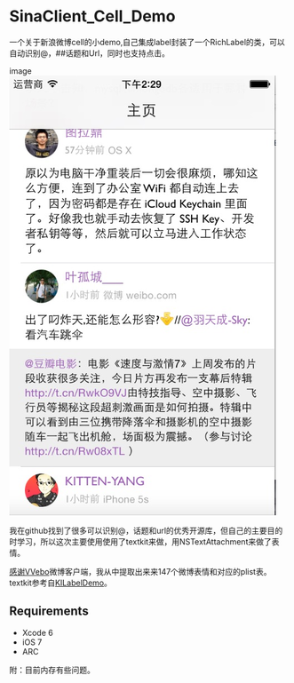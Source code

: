 # SinaClient_Cell_Demo
一个关于新浪微博cell的小demo,自己集成label封装了一个RichLabel的类，可以自动识别@，##话题和Url，同时也支持点击。

image<br>
[![显示效果图](images/screenshot_001.png)](images/screenshot_001.jpg)
</br>

我在github找到了很多可以识别@，话题和url的优秀开源库，但自己的主要目的时学习，所以这次主要使用使用了textkit来做，用NSTextAttachment来做了表情。

[感谢VVebo](https://appsto.re/cn/TNu_N.i)微博客户端，我从中提取出来来147个微博表情和对应的plist表。
textkit参考自[KILabelDemo](https://github.com/Krelborn/KILabel)。


## Requirements

* Xcode 6
* iOS 7
* ARC


附：目前内存有些问题。


